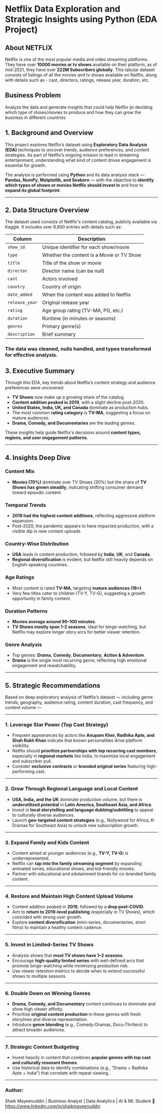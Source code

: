 # Netflix Data Exploration and Strategic Insights using Python (EDA Project)



## About NETFLIX

Netflix is one of the most popular media and video streaming platforms. They have over **10000 movies or tv shows** available on their platform, as of mid-2021, they have over **222M Subscribers globally**. This tabular dataset consists of listings of all the movies and tv shows available on Netflix, along with details such as - cast, directors, ratings, release year, duration, etc.

## Business Problem

Analyze the data and generate insights that could help Netflix ijn deciding which type of shows/movies to produce and how they can grow the business in different countries




## 1. Background and Overview

This project explores Netflix’s dataset using **Exploratory Data Analysis (EDA)** techniques to uncover trends, audience preferences, and content strategies. As part of Netflix’s ongoing mission to lead in streaming entertainment, understanding what kind of content drives engagement is essential for growth.

The analysis is performed using **Python** and its data analysis stack — **Pandas, NumPy, Matplotlib, and Seaborn** — with the objective to **identify which types of shows or movies Netflix should invest in** and how to **expand its global footprint**.

---

## 2. Data Structure Overview

The dataset used consists of Netflix's content catalog, publicly available via Kaggle. It includes over 8,800 entries with details such as:

| Column         | Description                               |
| -------------- | ----------------------------------------- |
| `show_id`      | Unique identifier for each show/movie     |
| `type`         | Whether the content is a Movie or TV Show |
| `title`        | Title of the show or movie                |
| `director`     | Director name (can be null)               |
| `cast`         | Actors involved                           |
| `country`      | Country of origin                         |
| `date_added`   | When the content was added to Netflix     |
| `release_year` | Original release year                     |
| `rating`       | Age group rating (TV-MA, PG, etc.)        |
| `duration`     | Runtime (in minutes or seasons)           |
| `genres`       | Primary genre(s)                          |
| `description`  | Brief summary                             |

### The data was cleaned, nulls handled, and types transformed for effective analysis.


## 3. Executive Summary

Through this EDA, key trends about Netflix’s content strategy and audience preferences were uncovered:

* **TV Shows** now make up a growing share of the catalog.
* **Content addition peaked in 2019**, with a slight decline post-2020.
* **United States, India, UK, and Canada** dominate as production hubs.
* The most common **rating category** is **TV-MA**, suggesting a focus on mature audiences.
* **Drama, Comedy, and Documentaries** are the leading genres.

These insights help guide Netflix's decisions around **content types, regions, and user engagement patterns**.

---

## 4. Insights Deep Dive

### Content Mix

* **Movies (70%)** dominate over TV Shows (30%) but the share of **TV Shows has grown steadily**, indicating shifting consumer demand toward episodic content.

### Temporal Trends

* **2019 had the highest content additions**, reflecting aggressive platform expansion.
* Post-2020, the pandemic appears to have impacted production, with a visible dip in new content uploads.

###  Country-Wise Distribution

* **USA** leads in content production, followed by **India**, **UK**, and **Canada**.
* **Regional diversification** is evident, but Netflix still heavily depends on English-speaking countries.

###  Age Ratings

* Most content is rated **TV-MA**, targeting **mature audiences (18+)**.
* Very few titles cater to children (TV-Y, TV-G), suggesting a growth opportunity in family content.

###  Duration Patterns

* **Movies average around 90–100 minutes**.
* **TV Shows mostly span 1-2 seasons**, ideal for binge-watching, but Netflix may explore longer story arcs for better viewer retention.

### Genre Analysis

* Top genres: **Drama**, **Comedy**, **Documentary**, **Action & Adventure**.
* **Drama** is the single most recurring genre, reflecting high emotional engagement and rewatchability.

---

## 5. Strategic Recommendations


Based on deep exploratory analysis of Netflix’s dataset — including genre trends, geography, audience rating, content duration, cast frequency, and content volume — 

---

###  1. **Leverage Star Power (Top Cast Strategy)**

* Frequent appearances by actors like **Anupam Kher, Radhika Apte, and Shah Rukh Khan** indicate that known personalities drive platform visibility.
* Netflix should **prioritize partnerships with top recurring cast members**, especially in **regional markets** like India, to maximize local engagement and subscriber pull.
* Consider **exclusive contracts** or **branded original series** featuring high-performing cast.

---

### 2. **Grow Through Regional Language and Local Content**

* **USA, India, and the UK** dominate production volume, but there is **underutilized potential** in **Latin America, Southeast Asia, and Africa**.
* Invest in **local storytelling and language dubbing/subtitling** to appeal to culturally diverse audiences.
* Launch **geo-targeted content strategies** (e.g., Nollywood for Africa, K-Dramas for Southeast Asia) to unlock new subscription growth.

---

### 3. **Expand Family and Kids Content**

* Content aimed at younger audiences (e.g., **TV-Y, TV-G**) is underrepresented.
* Netflix can **tap into the family streaming segment** by expanding animated series, educational shows, and kid-friendly movies.
* Partner with educational and edutainment brands for co-branded family content.

---

### 4. **Restore and Maintain High Content Upload Volume**

* Content addition peaked in **2019**, followed by a **drop post-COVID**.
* Aim to **return to 2019-level publishing** (especially in TV Shows), which coincided with strong user growth.
* Explore **content diversification** (mini-series, documentaries, short films) to maintain a healthy content cadence.

---

### 5. **Invest in Limited-Series TV Shows**

* Analysis shows that **most TV shows have 1–2 seasons**.
* Encourage **high-quality limited series** with well-defined arcs that promote binge-watching while minimizing production risk.
* Use viewer retention metrics to decide when to extend successful shows to multiple seasons.

---

### 6. **Double Down on Winning Genres**

* **Drama, Comedy, and Documentary** content continues to dominate and show high viewer affinity.
* Prioritize **original content production** in these genres with fresh storylines and diverse representation.
* Introduce **genre blending** (e.g., Comedy-Dramas, Docu-Thrillers) to attract broader audiences.

---

### 7. **Strategic Content Budgeting**

* Invest heavily in content that combines **popular genres with top cast and culturally resonant themes**.
* Use historical data to identify combinations (e.g., “Drama + Radhika Apte + India”) that correlate with repeat viewing.

---



### **Author:**
 Shaik Mayeenuddin
 | Business Analyst | Data Analytics | AI & ML Student
🔗 https://www.linkedin.com/in/shaikmayeenuddin
